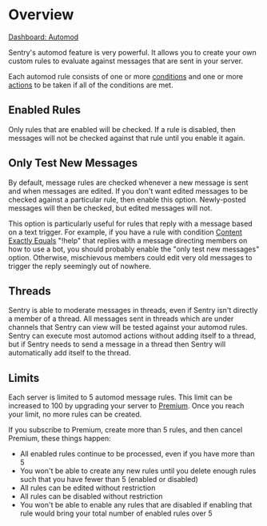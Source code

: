 # Overview

[Dashboard: Automod](https://sentrybot.gg/dashboard/automod)

Sentry's automod feature is very powerful. It allows you to create your own custom rules to evaluate against messages
that are sent in your server.

Each automod rule consists of one or more [conditions](./conditions.md) and one or more [actions](./actions.md) to be
taken if all of the conditions are met.

## Enabled Rules

Only rules that are enabled will be checked. If a rule is disabled, then messages will not be checked against that rule
until you enable it again.

## Only Test New Messages

By default, message rules are checked whenever a new message is sent and when messages are edited. If you don't want
edited messages to be checked against a particular rule, then enable this option. Newly-posted messages will then be
checked, but edited messages will not.

This option is particularly useful for rules that reply with a message based on a text trigger. For example, if you have
a rule with condition [Content Exactly Equals](./conditions.md#content-exactly-equals) "!help" that replies with a message
directing members on how to use a bot, you should probably enable the "only test new messages" option. Otherwise,
mischievous members could edit very old messages to trigger the reply seemingly out of nowhere.

## Threads

<RequiredPermissions :role="['Manage Threads']" suffix="in order for Sentry to moderate messages in private threads" suffix-before-period />

Sentry is able to moderate messages in threads, even if Sentry isn't directly a member of a thread. All messages sent in
threads which are under channels that Sentry can view will be tested against your automod rules. Sentry can execute most
automod actions without adding itself to a thread, but if Sentry needs to send a message in a thread then Sentry will
automatically add itself to the thread.

## Limits

Each server is limited to 5 automod message rules. This limit can be increased to 100 by upgrading your server to
[Premium](../premium.md). Once you reach your limit, no more rules can be created.

If you subscribe to Premium, create more than 5 rules, and then cancel Premium, these things happen:

- All enabled rules continue to be processed, even if you have more than 5
- You won't be able to create any new rules until you delete enough rules such that you have fewer than 5 (enabled or disabled)
- All rules can be edited without restriction
- All rules can be disabled without restriction
- You won't be able to enable any rules that are disabled if enabling that rule would bring your total number of enabled rules over 5
